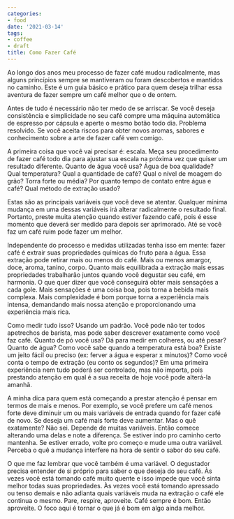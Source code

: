 ```yaml
---
categories:
- food
date: '2021-03-14'
tags:
- coffee
- draft
title: Como Fazer Café
---
```


Ao longo dos anos meu processo de fazer café mudou radicalmente, mas alguns princípios sempre se mantiveram ou foram descobertos e mantidos no caminho. Este é um guia básico e prático para quem deseja trilhar essa aventura de fazer sempre um café melhor que o de ontem.

Antes de tudo é necessário não ter medo de se arriscar. Se você deseja consistência e simplicidade no seu café compre uma máquina automática de espresso por cápsula e aperte o mesmo botão todo dia. Problema resolvido. Se você aceita riscos para obter novos aromas, sabores e conhecimento sobre a arte de fazer café vem comigo.

A primeira coisa que você vai precisar é: escala. Meça seu procedimento de fazer café todo dia para ajustar sua escala na próxima vez que quiser um resultado diferente. Quanto de água você usa? Água de boa qualidade? Qual temperatura? Qual a quantidade de café? Qual o nível de moagem do grão? Torra forte ou média? Por quanto tempo de contato entre água e café? Qual método de extração usado?

Estas são as principais variáveis que você deve se atentar. Qualquer mínima mudança em uma dessas variáveis irá alterar radicalmente o resultado final. Portanto, preste muita atenção quando estiver fazendo café, pois é esse momento que deverá ser medido para depois ser aprimorado. Até se você faz um café ruim pode fazer um melhor.

Independente do processo e medidas utilizadas tenha isso em mente: fazer café é extrair suas propriedades químicas do fruto para a água. Essa extração pode retirar mais ou menos do café. Mais ou menos amargor, doce, aroma, tanino, corpo. Quanto mais equilibrada a extração mais essas propriedades trabalharão juntos quando você degustar seu café, em harmonia. O que quer dizer que você conseguirá obter mais sensações a cada gole. Mais sensações é uma coisa boa, pois torna a bebida mais complexa. Mais complexidade é bom porque torna a experiência mais intensa, demandando mais nossa atenção e proporcionando uma experiência mais rica.

Como medir tudo isso? Usando um padrão. Você pode não ter todos apetrechos de barista, mas pode saber descrever exatamente como você faz café. Quanto de pó você usa? Dá para medir em colheres, ou até pesar? Quanto de água? Como você sabe quando a temperatura está boa? Existe um jeito fácil ou preciso (ex: ferver a água e esperar x minutos)? Como você conta o tempo de extração (eu conto os segundos)? Em uma primeira experiência nem tudo poderá ser controlado, mas não importa, pois prestando atenção em qual é a sua receita de hoje você pode alterá-la amanhã.

A minha dica para quem está começando a prestar atenção é pensar em termos de mais e menos. Por exemplo, se você prefere um café menos forte deve diminuir um ou mais variáveis de entrada quando for fazer café de novo. Se deseja um café mais forte deve aumentar. Mas o quê exatamente? Não sei. Depende de muitas variáveis. Então comece alterando uma delas e note a diferença. Se estiver indo pro caminho certo mantenha. Se estiver errado, volte pro começo e mude uma outra variável. Perceba o quê a mudança interfere na hora de sentir o sabor do seu café.

O que me faz lembrar que você também é uma variável. O degustador precisa entender de si próprio para saber o que deseja do seu café. Às vezes você está tomando café muito quente e isso impede que você sinta melhor todas suas propriedades. Às vezes você está tomando apressado ou tenso demais e não adianta quais variáveis muda na extração o café ele continua o mesmo. Pare, respire, aproveite. Café sempre é bom. Então aproveite. O foco aqui é tornar o que já é bom em algo ainda melhor.